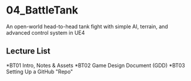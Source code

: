 # 04_BattleTank
An open-world head-to-head tank fight with simple AI, terrain, and advanced control system in UE4

## Lecture List
*BT01 Intro, Notes & Assets
*BT02 Game Design Document (GDD)
*BT03 Setting Up a GitHub "Repo"
